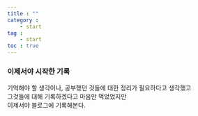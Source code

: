 ```yaml
---
title : ""
category : 
    - start
tag :
    - start
toc : true
---
```


### 이제서야 시작한 기록

기억해야 할 생각이나, 공부했던 것들에 대한 정리가 필요하다고 생각했고
<br>
그것들에 대해 기록하겠다고 마음만 먹었었지만
<br>
이제서야 블로그에 기록해본다.